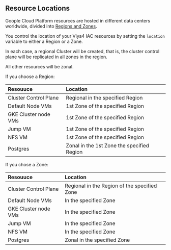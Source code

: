 ## Resource Locations

Goople Cloud Platform resources are hosted in different data centers worldwide, divided into [Regions and Zones](https://cloud.google.com/compute/docs/regions-zones).

You control the location of your Viya4 IAC resources by setting the `location` variable to either a Region or a Zone.

In each case, a regional Cluster will be created, that is, the cluster control plane will be replicated in all zones in the region.

All other resources will be zonal.


If you choose a Region:

| Resouuce | Location |
| :--- | :--- |
| Cluster Control Plane | Regional in the specified Region |
| Default Node VMs | 1st Zone of the specified Region |
| GKE Cluster node VMs | 1st Zone of the specified Region |
| Jump VM | 1st Zone of the specified Region |
| NFS VM | 1st Zone of the specified Region |
| Postgres | Zonal in the 1st Zone the specified Region |

If you chose a Zone:

| Resouuce | Location |
| :--- | :--- |
| Cluster Control Plane | Regional in the Region of the specified Zone |
| Default Node VMs | In the specified Zone |
| GKE Cluster node VMs | In the specified Zone |
| Jump VM | In the specified Zone |
| NFS VM | In the specified Zone |
| Postgres | Zonal in the specified Zone |
